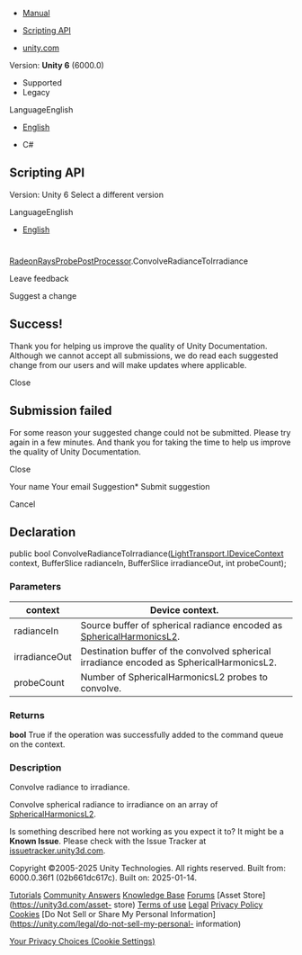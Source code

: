 [ ]()

  * [Manual](../Manual/index.html)
  * [Scripting API](../ScriptReference/index.html)

  * [unity.com](https://unity.com/)

Version: **Unity 6** (6000.0)

  * Supported
  * Legacy

LanguageEnglish

  * [English]()

  * C#

[ ](https://docs.unity3d.com)

## Scripting API

Version: Unity 6 Select a different version

LanguageEnglish

  * [English]()

#
[RadeonRaysProbePostProcessor](LightTransport.PostProcessing.RadeonRaysProbePostProcessor.html).ConvolveRadianceToIrradiance

Leave feedback

Suggest a change

## Success!

Thank you for helping us improve the quality of Unity Documentation. Although
we cannot accept all submissions, we do read each suggested change from our
users and will make updates where applicable.

Close

## Submission failed

For some reason your suggested change could not be submitted. Please <a>try
again</a> in a few minutes. And thank you for taking the time to help us
improve the quality of Unity Documentation.

Close

Your name Your email Suggestion* Submit suggestion

Cancel

[ ]()

## Declaration

public bool
ConvolveRadianceToIrradiance([LightTransport.IDeviceContext](LightTransport.IDeviceContext.html)
context, BufferSlice<SphericalHarmonicsL2> radianceIn,
BufferSlice<SphericalHarmonicsL2> irradianceOut, int probeCount);

### Parameters

context | Device context.  
---|---  
radianceIn | Source buffer of spherical radiance encoded as [SphericalHarmonicsL2](Rendering.SphericalHarmonicsL2.html).  
irradianceOut | Destination buffer of the convolved spherical irradiance encoded as SphericalHarmonicsL2.  
probeCount | Number of SphericalHarmonicsL2 probes to convolve.  
  
### Returns

**bool** True if the operation was successfully added to the command queue on
the context.

### Description

Convolve radiance to irradiance.

Convolve spherical radiance to irradiance on an array of
[SphericalHarmonicsL2](Rendering.SphericalHarmonicsL2.html).

Is something described here not working as you expect it to? It might be a
**Known Issue**. Please check with the Issue Tracker at
[issuetracker.unity3d.com](https://issuetracker.unity3d.com).

Copyright ©2005-2025 Unity Technologies. All rights reserved. Built from:
6000.0.36f1 (02b661dc617c). Built on: 2025-01-14.

[Tutorials](https://unity3d.com/learn) [Community
Answers](https://answers.unity3d.com) [Knowledge
Base](https://support.unity3d.com/hc/en-us)
[Forums](https://forum.unity3d.com) [Asset Store](https://unity3d.com/asset-
store) [Terms of use](https://docs.unity3d.com/Manual/TermsOfUse.html)
[Legal](https://unity.com/legal) [Privacy
Policy](https://unity.com/legal/privacy-policy)
[Cookies](https://unity.com/legal/cookie-policy) [Do Not Sell or Share My
Personal Information](https://unity.com/legal/do-not-sell-my-personal-
information)

[Your Privacy Choices (Cookie Settings)](javascript:void\(0\);)

